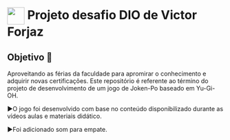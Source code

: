 <h1>
    <a href="https://www.linkedin.com/in/victor-forjaz-2745121bb/">
     <img align="center" width="40px" src="https://vcforjaz.github.io/Meus-projetos/favicon.ico"></a>
    <span> Projeto desafio DIO de Victor Forjaz</span>
</h1>

## Objetivo 🎯
Aproveitando as férias da faculdade para apromirar o conhecimento e adquirir novas certificações.
Este repositório é referente ao término do projeto de desenvolvimento de um jogo de Joken-Po baseado em Yu-Gi-OH.

►O jogo foi desenvolvido com base no conteúdo disponibilizado durante as vídeos aulas e materiais didático.

►Foi adicionado som para empate.
